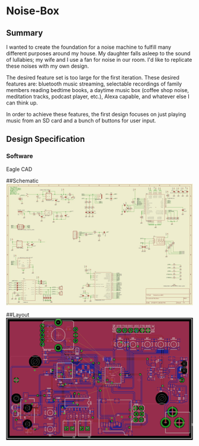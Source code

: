 # Noise-Box
## Summary 
I wanted to create the foundation for a noise machine to fulfill many different purposes around my house. My daughter falls asleep to the sound of lullabies; my wife and I use a fan for noise in our room. I'd like to replicate these noises with my own design.

The desired feature set is too large for the first iteration. These desired features are: bluetooth music streaming, selectable recordings of family members reading bedtime books, a daytime music box (coffee shop noise, meditation tracks, podcast player, etc.), Alexa capable, and whatever else I can think up.

In order to achieve these features, the first design focuses on just playing music from an SD card and a bunch of buttons for user input.

## Design Specification
### Software
Eagle CAD


##Schematic
![Current Schematic](https://github.com/mkeenan90/Noise-Box/blob/master/img/CurrentSch.JPG?raw=true)

##Layout
![Current Layout](https://github.com/mkeenan90/Noise-Box/blob/master/img/CurrentLayout.JPG?raw=true)



